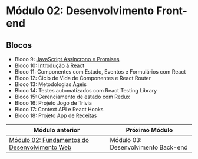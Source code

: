 # Módulo 02: Desenvolvimento Front-end

## Blocos

- Bloco 9: [JavaScript Assíncrono e Promises](./09-javascript-e-testes-assincronos/)
- Bloco 10: [Introdução à React](./10-introducao-a-react/)
- Bloco 11: Componentes com Estado, Eventos e Formulários com React
- Bloco 12: Ciclo de Vida de Componentes e React Router
- Bloco 13: Metodologias Ágeis
- Bloco 14: Testes automatizados com React Testing Library
- Bloco 15: Gerenciamento de estado com Redux
- Bloco 16: Projeto Jogo de Trivia
- Bloco 17: Context API e React Hooks
- Bloco 18: Projeto App de Receitas

| Módulo anterior                                                     | Próximo Módulo                      |
| ------------------------------------------------------------------- | ----------------------------------- |
| [Módulo 02: Fundamentos do Desenvolvimento Web](../01-fundamentos/) | Módulo 03: Desenvolvimento Back-end |
